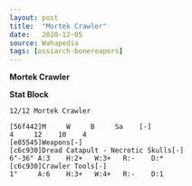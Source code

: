 ```yaml
---
layout: post
title:  "Mortek Crawler"
date:   2020-12-05
source: Wahapedia
tags: [ossiarch-bonereapers]
---
```


**Mortek Crawler**

**Stat Block**
```
12/12 Mortek Crawler
```

```
[56f442]M     W     B     Sa    [-]
4     12    10    4     
[e85545]Weapons[-]
[c6c930]Dread Catapult - Necrotic Skulls[-]
6"-36" A:3    H:2+   W:3+   R:-    D:*   
[c6c930]Crawler Tools[-]
1"     A:6    H:3+   W:4+   R:-    D:1   
```


